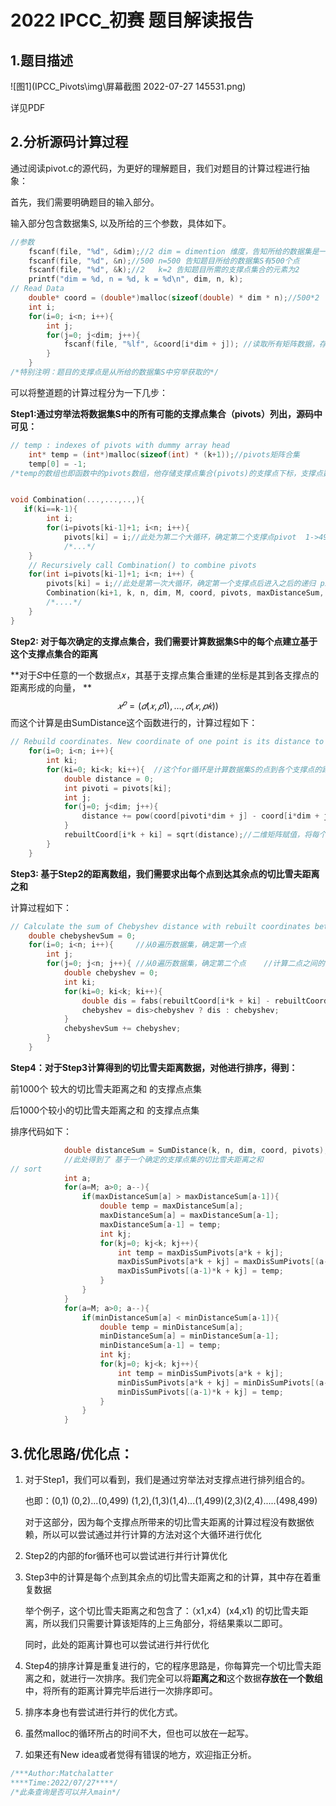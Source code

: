 # 2022 IPCC_初赛 题目解读报告

## 1.题目描述

![图1](IPCC_Pivots\img\屏幕截图 2022-07-27 145531.png)

详见PDF

## 2.分析源码计算过程

通过阅读pivot.c的源代码，为更好的理解题目，我们对题目的计算过程进行抽象：

首先，我们需要明确题目的输入部分。

输入部分包含数据集S, 以及所给的三个参数，具体如下。

```c
//参数	
	fscanf(file, "%d", &dim);//2 dim = dimention 维度，告知所给的数据集是一个二维点集
	fscanf(file, "%d", &n);//500 n=500 告知题目所给的数据集S有500个点
	fscanf(file, "%d", &k);//2   k=2 告知题目所需的支撑点集合的元素为2
	printf("dim = %d, n = %d, k = %d\n", dim, n, k);
// Read Data
   	double* coord = (double*)malloc(sizeof(double) * dim * n);//500*2
    int i;
    for(i=0; i<n; i++){
        int j;
        for(j=0; j<dim; j++){
            fscanf(file, "%lf", &coord[i*dim + j]);	//读取所有矩阵数据，存放在coord这个数组之中
        }
    }
/*特别注明：题目的支撑点是从所给的数据集S中穷举获取的*/
```

可以将整道题的计算过程分为一下几步：

**Step1:通过穷举法将数据集S中的所有可能的支撑点集合（pivots）列出，源码中可见：**

```c
// temp : indexes of pivots with dummy array head
    int* temp = (int*)malloc(sizeof(int) * (k+1));//pivots矩阵合集
    temp[0] = -1;
/*temp的数组也即函数中的pivots数组，他存储支撑点集合(pivots)的支撑点下标，支撑点数据来源于coord数组*/


void Combination(...,...,..,){
   if(ki==k-1){
        int i;
        for(i=pivots[ki-1]+1; i<n; i++){
            pivots[ki] = i;//此处为第二个大循环，确定第二个支撑点pivot  1->499
			/*...*/
    }
    // Recursively call Combination() to combine pivots
    for(int i=pivots[ki-1]+1; i<n; i++) {
        pivots[ki] = i;//此处是第一次大循环，确定第一个支撑点后进入之后的递归 pivots里面所含的是下标
        Combination(ki+1, k, n, dim, M, coord, pivots, maxDistanceSum, maxDisSumPivots, minDistanceSum, minDisSumPivots);
		/*....*/
    }
}
```

**Step2: 对于每次确定的支撑点集合，我们需要计算数据集S中的每个点建立基于这个支撑点集合的距离**

**对于𝑆中任意的一个数据点𝑥，其基于支撑点集合重建的坐标是其到各支撑点的距离形成的向量， **
$$
𝑥^𝑝 = (𝑑(𝑥, 𝑝1 ), … , 𝑑(𝑥, 𝑝𝑘 ))
$$
而这个计算是由SumDistance这个函数进行的，计算过程如下：

```c
// Rebuild coordinates. New coordinate of one point is its distance to each pivot.
    for(i=0; i<n; i++){
        int ki;
        for(ki=0; ki<k; ki++){	//这个for循环是计算数据集S的点到各个支撑点的距离。
            double distance = 0;
            int pivoti = pivots[ki];	
            int j;
            for(j=0; j<dim; j++){
                distance += pow(coord[pivoti*dim + j] - coord[i*dim + j] ,2);// (x-y)^2
            }
            rebuiltCoord[i*k + ki] = sqrt(distance);//二维矩阵赋值，将每个点的距离结果放在这个数组里。
        }
    }
```

**Step3: 基于Step2的距离数组，我们需要求出每个点到达其余点的切比雪夫距离之和**

计算过程如下：

```c
// Calculate the sum of Chebyshev distance with rebuilt coordinates between every points
    double chebyshevSum = 0;
    for(i=0; i<n; i++){		//从0遍历数据集，确定第一个点
        int j;
        for(j=0; j<n; j++){	//从0遍历数据集，确定第二个点	//计算二点之间的切比雪夫距离
            double chebyshev = 0;
            int ki;
            for(ki=0; ki<k; ki++){
                double dis = fabs(rebuiltCoord[i*k + ki] - rebuiltCoord[j*k + ki]);
                chebyshev = dis>chebyshev ? dis : chebyshev;
            }
            chebyshevSum += chebyshev;
        }
    }
```

**Step4：对于Step3计算得到的切比雪夫距离数据，对他进行排序，得到：** 

前1000个 较大的切比雪夫距离之和 的支撑点点集

后1000个较小的切比雪夫距离之和 的支撑点点集

排序代码如下：

```c
			double distanceSum = SumDistance(k, n, dim, coord, pivots);
			//此处得到了 基于一个确定的支撑点集的切比雪夫距离之和
// sort
            int a;
            for(a=M; a>0; a--){
                if(maxDistanceSum[a] > maxDistanceSum[a-1]){
                    double temp = maxDistanceSum[a];
                    maxDistanceSum[a] = maxDistanceSum[a-1];
                    maxDistanceSum[a-1] = temp;
                    int kj;
                    for(kj=0; kj<k; kj++){
                        int temp = maxDisSumPivots[a*k + kj];
                        maxDisSumPivots[a*k + kj] = maxDisSumPivots[(a-1)*k + kj];
                        maxDisSumPivots[(a-1)*k + kj] = temp;
                    }
                }
            }
            for(a=M; a>0; a--){
                if(minDistanceSum[a] < minDistanceSum[a-1]){
                    double temp = minDistanceSum[a];
                    minDistanceSum[a] = minDistanceSum[a-1];
                    minDistanceSum[a-1] = temp;
                    int kj;
                    for(kj=0; kj<k; kj++){
                        int temp = minDisSumPivots[a*k + kj];
                        minDisSumPivots[a*k + kj] = minDisSumPivots[(a-1)*k + kj];
                        minDisSumPivots[(a-1)*k + kj] = temp;
                    }
                }
            }
```

## 3.优化思路/优化点：

1. 对于Step1，我们可以看到，我们是通过穷举法对支撑点进行排列组合的。

   也即：(0,1) (0,2)...(0,499) (1,2),(1,3)(1,4)...(1,499)(2,3)(2,4).....(498,499)

   对于这部分，因为每个支撑点所带来的切比雪夫距离的计算过程没有数据依赖，所以可以尝试通过并行计算的方法对这个大循环进行优化

2. Step2的内部的for循环也可以尝试进行并行计算优化

3. Step3中的计算是每个点到其余点的切比雪夫距离之和的计算，其中存在着重复数据

   举个例子，这个切比雪夫距离之和包含了：（x1,x4）(x4,x1) 的切比雪夫距离，所以我们只需要计算该矩阵的上三角部分，将结果乘以二即可。

   同时，此处的距离计算也可以尝试进行并行优化

4. Step4的排序计算是重复进行的，它的程序思路是，你每算完一个切比雪夫距离之和，就进行一次排序。我们完全可以将**距离之和**这个数据**存放在一个数组**中，将所有的距离计算完毕后进行一次排序即可。

5. 排序本身也有尝试进行并行的优化方式。

6. 虽然malloc的循环所占的时间不大，但也可以放在一起写。

7. 如果还有New idea或者觉得有错误的地方，欢迎指正分析。

```c
/***Author:Matchalatter
****Time:2022/07/27****/
/*此条查询是否可以并入main*/
```

